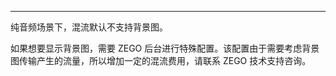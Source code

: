 <Title>在纯音频场景下，混流想要显示背景图，该如何操作？</Title>



- - -

纯音频场景下，混流默认不支持背景图。

如果想要显示背景图，需要 ZEGO 后台进行特殊配置。该配置由于需要考虑背景图传输产生的流量，所以增加一定的混流费用，请联系 ZEGO 技术支持咨询。